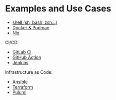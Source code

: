 # Examples and Use Cases

- [shell (sh, bash, zsh...)](shell.md)
- [Docker & Podman](docker.md)
- [Nix](nix.md)

CI/CD:
- [GitLab CI](cicd/gitlab-ci.md) 
- [GitHub Action](cicd/github-action.md)
- [Jenkins](cicd/jenkins.md)

Infrastructure as Code:
- [Ansible](iac/ansible.md)
- [Terraform](iac/terraform.md)
- [Pulumi](iac/pulumi.md)